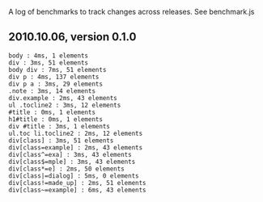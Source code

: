 A log of benchmarks to track changes across releases. See benchmark.js

2010.10.06, version 0.1.0
-------------------------

    body : 4ms, 1 elements
    div : 3ms, 51 elements
    body div : 7ms, 51 elements
    div p : 4ms, 137 elements
    div p a : 3ms, 29 elements
    .note : 3ms, 14 elements
    div.example : 2ms, 43 elements
    ul .tocline2 : 3ms, 12 elements
    #title : 0ms, 1 elements
    h1#title : 0ms, 1 elements
    div #title : 3ms, 1 elements
    ul.toc li.tocline2 : 2ms, 12 elements
    div[class] : 3ms, 51 elements
    div[class=example] : 2ms, 43 elements
    div[class^=exa] : 3ms, 43 elements
    div[class$=mple] : 3ms, 43 elements
    div[class*=e] : 2ms, 50 elements
    div[class|=dialog] : 5ms, 0 elements
    div[class!=made_up] : 2ms, 51 elements
    div[class~=example] : 6ms, 43 elements
